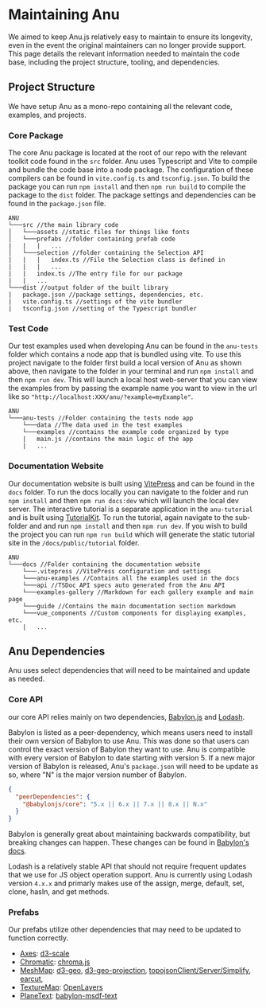 # Maintaining Anu

We aimed to keep Anu.js relatively easy to maintain to ensure its longevity, even in the event the original maintainers can no longer provide support. This page details the relevant information needed to maintain the code base, including the project structure, tooling, and dependencies. 

## Project Structure

We have setup Anu as a mono-repo containing all the relevant code, examples, and projects. 

### Core Package

The core Anu package is located at the root of our repo with the relevant toolkit code found in the ```src``` folder. Anu uses Typescript and Vite to compile and bundle the code base into a node package. The configuration of these compilers can be found in ```vite.config.ts``` and ```tsconfig.json```. To build the package you can run ```npm install``` and then ```npm run build``` to compile the package to the ```dist``` folder. The package settings and dependencies can be found in the ```package.json``` file. 


```
ANU
└───src //the main library code
│   └───assets //static files for things like fonts
│   └───prefabs //folder containing prefab code
|   |   |   ...        
│   └───selection //folder containing the Selection API
|   |   |   index.ts //File the Selection class is defined in
|   |   |   ...
|   |   index.ts //The entry file for our package
|   |   ...
└───dist //output folder of the built library
|   package.json //package settings, dependencies, etc.
|   vite.config.ts //settings of the vite bundler
|   tsconfig.json //setting of the Typescript bundler
```

### Test Code

Our test examples used when developing Anu can be found in the ```anu-tests``` folder which contains a node app that is bundled using vite. To use this project navigate to the folder first build a local version of Anu as shown above, then navigate to the folder in your terminal and run ```npm install``` and then ```npm run dev```. This will launch a local host web-server that you can view the examples from by passing the example name you want to view in the url like so ```"http://localhost:XXX/anu/?example=myExample"```.

```
ANU
└───anu-tests //Folder containing the tests node app
    └───data //The data used in the test examples
    └───examples //contains the example code organized by type
    |   main.js //contains the main logic of the app
    |   ...
```

### Documentation Website

Our documentation website is built using [VitePress](https://vitepress.dev/) and can be found in the ```docs``` folder. To run the docs locally you can navigate to the folder and run ```npm install``` and then ```npm run docs:dev``` which will launch the local dev server. The interactive tutorial is a separate application in the ```anu-tutorial``` and is built using [TutorialKit](https://tutorialkit.dev/). To run the tutorial, again navigate to the sub-folder and and run ```npm install``` and then ```npm run dev```. If you wish to build the project you can run ```npm run build``` which will generate the static tutorial site in the ```/docs/public/tutorial``` folder. 

```
ANU
└───docs //Folder containing the documentation website
    └───.vitepress //VitePress configuration and settings
    └───anu-examples //Contains all the examples used in the docs
    └───api //TSDoc API specs auto generated from the Anu API 
    └───examples-gallery //Markdown for each gallery example and main page
    └───guide //Contains the main documentation section markdown
    └───vue_components //Custom components for displaying examples, etc.
    |   ...
```

## Anu Dependencies  

Anu uses select dependencies that will need to be maintained and update as needed. 

### Core API

our core API relies mainly on two dependencies, [Babylon.js](https://www.babylonjs.com/) and [Lodash](https://lodash.com/). 

Babylon is listed as a peer-dependency, which means users need to install their own version of Babylon to use Anu. This was done so that users can control the exact version of Babylon they want to use. Anu is compatible with every version of Babylon to date starting with version 5. 
If a new major version of Babylon is released, Anu's ```package.json``` will need to be update as so, where "N" is the major version number of Babylon. 

```json
{
  "peerDependencies": {
    "@babylonjs/core": "5.x || 6.x || 7.x || 8.x || N.x"
  }
}
```
Babylon is generally great about maintaining backwards compatibility, but breaking changes can happen. These changes can be found in [Babylon's docs](https://doc.babylonjs.com/breaking-changes).

Lodash is a relatively stable API that should not require frequent updates that we use for JS object operation support. Anu is currently using Lodash version ```4.x.x``` and primarly makes use of the assign, merge, default, set, clone, hasIn, and get methods. 

### Prefabs

Our prefabs utilize other dependencies that may need to be updated to function correctly.

- [Axes](https://jpmorganchase.github.io/anu/guide/prefabs/axes.html): [d3-scale](https://d3js.org/d3-scale)
- [Chromatic](https://jpmorganchase.github.io/anu/guide/prefabs/chromatic.html): [chroma.js](https://gka.github.io/chroma.js/)
- [MeshMap](https://jpmorganchase.github.io/anu/guide/prefabs/meshmap.html): [d3-geo](https://d3js.org/d3-geo), [d3-geo-projection](https://github.com/d3/d3-geo-projection), [topojsonClient/Server/Simplify](https://github.com/topojson/topojson), [earcut](https://github.com/mapbox/earcut), 
- [TextureMap](https://jpmorganchase.github.io/anu/guide/prefabs/texturemaps.html): [OpenLayers](https://openlayers.org/)
- [PlaneText](https://jpmorganchase.github.io/anu/guide/prefabs/planetext.html): [babylon-msdf-text](https://github.com/bhushan6/babylon-msdf-text)
